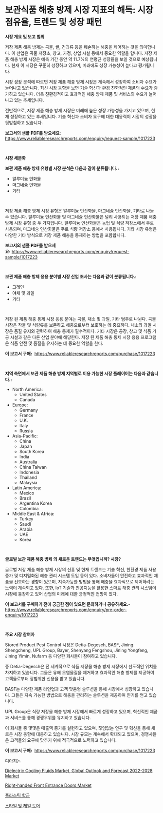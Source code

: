 <p><h1>보관식품 해충 방제 시장 지표의 해독: 시장 점유율, 트렌드 및 성장 패턴</h1></p><p><strong>시장 개요 및 보고 범위</strong></p>
<p><p>저장 제품 해충 방제는 곡물, 쌀, 견과류 등을 훼손하는 해충을 제어하는 것을 의미합니다. 이 산업은 곡물 저장소, 창고, 가정, 상업 시설 등에서 중요한 역할을 합니다. 저장 제품 해충 방제 시장은 예측 기간 동안 약 11.7%의 연평균 성장율을 보일 것으로 예상됩니다. 현재 이 시장은 꾸준히 성장하고 있으며, 미래에도 성장 가능성이 높다고 평가됩니다. </p><p>시장 성장 분석에 따르면 저장 제품 해충 방제 시장은 계속해서 성장하여 소비자 수요가 늘어나고 있습니다. 최신 시장 동향을 보면 기술 혁신과 환경 친화적인 제품의 수요가 증가하고 있습니다. 더욱 친환경적이고 효과적인 해충 방제 제품 및 서비스의 수요가 늘어나고 있는 추세입니다. </p><p>전반적으로, 저장 제품 해충 방제 시장은 미래에 높은 성장 가능성을 가지고 있으며, 현재 성장하고 있는 추세입니다. 기술 혁신과 소비자 요구에 대한 대응력이 시장의 성장을 뒷받침하고 있습니다.</p></p>
<p><strong>보고서의 샘플 PDF를 받으세요:</strong> <a href="https://www.reliableresearchreports.com/enquiry/request-sample/1017223">https://www.reliableresearchreports.com/enquiry/request-sample/1017223</a></p>
<p>&nbsp;</p>
<p><strong>시장 세분화</strong></p>
<p><strong>보관 제품 해충 방제 유형별 시장 분석은 다음과 같이 분류됩니다.:</strong></p>
<p><ul><li>알루미늄 인화물</li><li>마그네슘 인화물</li><li>기타</li></ul></p>
<p>&nbsp;</p>
<p><p>저장 제품 해충 방제 시장 유형은 알루미늄 인산화물, 마그네슘 인산화물, 기타로 나눌 수 있습니다. 알루미늄 인산화물 및 마그네슘 인산화물은 널리 사용되는 저장 제품 해충 방제 시장 유형 중 두 가지입니다. 알루미늄 인산화물은 농업 및 식량 저장소에서 주로 사용되며, 마그네슘 인산화물은 주로 식량 저장소 등에서 사용됩니다. 기타 시장 유형은 다양한 기타 방식으로 저장 제품 해충을 통제하는 방법을 포함합니다.</p></p>
<p><strong>보고서의 샘플 PDF를 받으세요:</strong>&nbsp;<a href="https://www.reliableresearchreports.com/enquiry/request-sample/1017223">https://www.reliableresearchreports.com/enquiry/request-sample/1017223</a></p>
<p>&nbsp;</p>
<p><strong> 보관 제품 해충 방제 응용 분야별 시장 산업 조사는 다음과 같이 분류됩니다.:</strong></p>
<p><ul><li>그레인</li><li>야채 및 과일</li><li>기타</li></ul></p>
<p>&nbsp;</p>
<p><p>저장 된 제품 해충 통제 시장 응용 분야는 곡물, 채소 및 과일, 기타 범주로 나뉜다. 곡물 시장은 작물 및 식량류를 보존하고 해충으로부터 보호하는 데 중요하다. 채소와 과일 시장은 품질 유지와 관련하여 해충 통제가 필수적이다. 기타 시장은 공장, 창고 및 식품 가공 시설과 같은 다른 산업 분야에 해당한다. 저장 된 제품 해충 통제 시장 응용 프로그램은 식품 안전 및 품질을 유지하는 데 중요한 역할을 한다.</p></p>
<p><strong>이 보고서 구매:</strong>&nbsp; <a href="https://www.reliableresearchreports.com/purchase/1017223">https://www.reliableresearchreports.com/purchase/1017223</a></p>
<p>&nbsp;</p>
<p><strong>지역 측면에서 보관 제품 해충 방제 지역별로 이용 가능한 시장 플레이어는 다음과 같습니다.:</strong></p>
<p><ul>
    <li>
        North America:
        <ul>
            <li>United States</li>
            <li>Canada</li>
        </ul>
    </li>
    <li>
        Europe:
        <ul>
            <li>Germany</li>
            <li>France</li>
            <li>U.K.</li>
            <li>Italy</li>
            <li>Russia</li>
        </ul>
    </li>
    <li>
        Asia-Pacific:
        <ul>
            <li>China</li>
            <li>Japan</li>
            <li>South Korea</li>
            <li>India</li>
            <li>Australia</li>
            <li>China Taiwan</li>
            <li>Indonesia</li>
            <li>Thailand</li>
            <li>Malaysia</li>
        </ul>
    </li>
    <li>
        Latin America:
        <ul>
            <li>Mexico</li>
            <li>Brazil</li>
            <li>Argentina Korea</li>
            <li>Colombia</li>
        </ul>
    </li>
    <li>
        Middle East & Africa:
        <ul>
            <li>Turkey</li>
            <li>Saudi</li>
            <li>Arabia</li>
            <li>UAE</li>
            <li>Korea</li>
        </ul>
    </li>
    </ul></p>
<p>&nbsp;</p>
<p><strong>글로벌 보관 제품 해충 방제 의 새로운 트렌드는 무엇입니까? 시장?</strong></p>
<p><p>글로벌 저장 제품 해충 방제 시장의 신흥 및 현재 트렌드는 기술 혁신, 친환경 제품 사용 증가 및 디지털화된 해충 관리 시스템 도입 등이 있다. 소비자들이 안전하고 효과적인 제품을 선호하는 경향이 있으며, 지속가능한 방법을 통해 해충을 효과적으로 제어하려는 노력이 계속되고 있다. 또한, IoT 기술과 인공지능을 활용한 스마트 해충 관리 시스템이 시장에 등장하고 있어 산업의 미래에 대한 긍정적인 전망이 있다.</p></p>
<p><strong>이 보고서를 구매하기 전에 궁금한 점이 있으면 문의하거나 공유하세요.</strong>- <a href="https://www.reliableresearchreports.com/enquiry/pre-order-enquiry/1017223">https://www.reliableresearchreports.com/enquiry/pre-order-enquiry/1017223</a></p>
<p>&nbsp;</p>
<p><strong>주요 시장 참여자</strong></p>
<p><p>Stored Product Pest Control 시장은 Detia-Degesch, BASF, Jining Shengcheng, UPL Group, Bayer, Shenyang Fengshou, Jining Yongfeng, Jining Yimin, Nufarm 등 다양한 회사들이 참여하고 있습니다. </p><p>중 Detia-Degesch은 전 세계적으로 식품 저장물 해충 방제 시장에서 선도적인 위치를 차지하고 있습니다. 그들은 유해 오염물질을 제거하고 효과적인 해충 방제를 제공하여 고객들로부터 광범위한 신용을 받고 있습니다. </p><p>BASF는 다양한 제품 라인업과 고객 맞춤형 솔루션을 통해 시장에서 성장하고 있습니다. 그들은 지속 가능한 방법으로 해충을 관리하는 솔루션을 제공하여 인기를 얻고 있습니다. </p><p>UPL Group은 식량 저장물 해충 방제 시장에서 빠르게 성장하고 있으며, 혁신적인 제품과 서비스를 통해 경쟁우위를 유지하고 있습니다. </p><p>이 회사들 중 몇몇은 매출액 증가를 실현하고 있으며, 끊임없는 연구 및 혁신을 통해 새로운 시장 동향에 대응하고 있습니다. 시장 규모는 계속해서 확대되고 있으며, 경쟁사들은 고객들의 요구에 맞추기 위해 적극적으로 노력하고 있습니다.</p></p>
<p><strong>이 보고서 구매:</strong>&nbsp;&nbsp;<a href="https://www.reliableresearchreports.com/purchase/1017223">https://www.reliableresearchreports.com/purchase/1017223</a></p>
<p><p><a href="https://medium.com/@alphonsoramon0t5yrz6hwr89/%EB%94%94%EC%95%84%EC%A7%80%EB%85%BC-%EC%8B%9C%EC%9E%A5-%EC%9C%A0%ED%98%95-%EC%9D%91%EC%9A%A9-%EB%B0%8F-%EC%A7%80%EB%A6%AC%EC%97%90-%EB%94%B0%EB%A5%B8-%ED%8F%AC%EA%B4%84%EC%A0%81%EC%9D%B8-%ED%8F%89%EA%B0%80-b1f7ce2eb15e">디아지논</a></p><p><a href="https://view.publitas.com/reportprime-1/dielectric-cooling-fluids-market-global-outlook-and-forecast-2022-2028-market-size-market-share-and-global-market-analysis-report-2023-2030/">Dielectric Cooling Fluids Market, Global Outlook and Forecast 2022-2028 Market</a></p><p><a href="https://simplistic-meeting-7ee.notion.site/Right-handed-Front-Entrance-Doors-Market-Research-Report-Provides-Critical-Insights-that-can-help-Sh-9801ffd6099848cf8d634f362a48d364">Right-handed Front Entrance Doors Market</a></p><p><a href="https://medium.com/@alphonsoramon0t5yrz6hwr89/2024%EB%85%84%EB%B6%80%ED%84%B0-2031%EB%85%84%EA%B9%8C%EC%A7%80-%EA%B8%B0%EA%B0%84%EC%9D%84-%EB%8C%80%EC%83%81%EC%9C%BC%EB%A1%9C-%ED%95%9C-%ED%94%8C%EB%9D%BC%EC%8A%A4%ED%8B%B1-%ED%95%A9%EA%B8%88-%EC%8B%9C%EC%9E%A5-%EB%B6%84%EC%84%9D-%EB%B0%8F-%ED%81%AC%EA%B8%B0-%EC%98%88%EC%B8%A1-b9b88c3db17a">플라스틱 합금</a></p><p><a href="https://github.com/vsr06p4p49/Market-Research-Report-List-1/blob/main/2913917187673.md">스타일 및 레일 도어</a></p></p>

